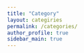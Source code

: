 ```yaml
---
title: "Category"
layout: categiries
permalink: /categories/
author_profile: true
sidebar_main: true
---
```

